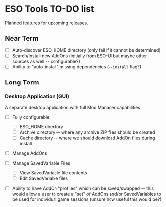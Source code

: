 # ESO Tools TO-DO list

Planned features for upcoming releases.

## Near Term

- [ ] Auto-discover ESO_HOME directory (only fail if it cannot be determined)
- [ ] Search/Install new AddOns (initially from ESO-UI but maybe other sources as well -- configurable?)
- [ ] Ability to "auto-install" missing dependencies (`--install` flag?)

## Long Term

### Desktop Application (GUI)

A separate desktop application with full Mod Manager capabilities

- [ ] Fully configurable
  - [ ] ESO_HOME directory
  - [ ] Archive directory -- where any archive ZIP files should be created
  - [ ] Cache directory -- where we should download AddOn files during install
- [ ] Manage AddOns
- [ ] Manage SavedVariable Files
  - [ ] View SavedVariable file contents
  - [ ] Edit SavedVariable files
- [ ] Ability to have AddOn "profiles" which can be saved/swapped -- this would allow a user to create a "set" of AddOns and/or SavedVariables to be used for individual game sessions (unsure how useful this would be?)

